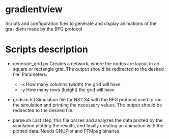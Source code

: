 # gradientview
Scripts and configuration files to generate and display animations of the gra-
dient made by the BFG protocol

Scripts description
===================

* generate_grid.py
Creates a network, where the nodes are layout in an square or rectangle grid. 
The output should be redirected to the desired file.
Parameters:

  * -x How many columns (width) the grid will have
  * -y How many rows (height) the grid will have

* gridsim.tcl
Simulation file for NS2.34 with the BFG protocol used to run the simulation 
and printing the necessary values. The output should be redirected to the 
desired file.

* parse.sh
Last step, this file parses and analyzes the data printed by the simulation
plotting the results, and finally creating an animation with the plotted 
data. Needs GNUPlot and FFMpeg binaries.